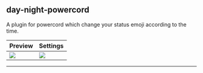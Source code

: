 ## day-night-powercord

A plugin for powercord which change your status emoji according to the time.

| Preview                              | Settings                            |
| ------------------------------------ | ----------------------------------- |
| ![](https://i.imgur.com/5Gnh27b.gif) | ![](https://i.imgur.com/UeyldRP.png) |

---
